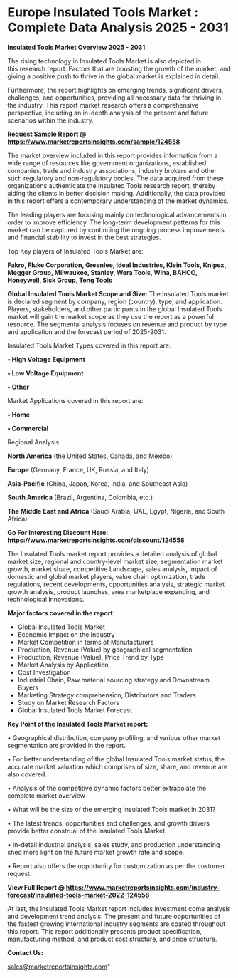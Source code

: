 # Europe Insulated Tools Market : Complete Data Analysis 2025 - 2031

<Strong> Insulated Tools Market Overview 2025 - 2031</strong>

The rising technology in Insulated Tools Market is also depicted in this research report. Factors that are boosting the growth of the market, and giving a positive push to thrive in the global market is explained in detail.

Furthermore, the report highlights on emerging trends, significant drivers, challenges, and opportunities, providing all necessary data for thriving in the industry. This report market research offers a comprehensive perspective, including an in-depth analysis of the present and future scenarios within the industry.

<strong>Request Sample Report @ <a href=https://www.marketreportsinsights.com/sample/124558>https://www.marketreportsinsights.com/sample/124558</a></strong>

The market overview included in this report provides information from a wide range of resources like government organizations, established companies, trade and industry associations, industry brokers and other such regulatory and non-regulatory bodies. The data acquired from these organizations authenticate the Insulated Tools research report, thereby aiding the clients in better decision making. Additionally, the data provided in this report offers a contemporary understanding of the market dynamics.

The leading players are focusing mainly on technological advancements in order to improve efficiency. The long-term development patterns for this market can be captured by continuing the ongoing process improvements and financial stability to invest in the best strategies.

Top Key players of Insulated Tools Market are:

<strong>Fakro, Fluke Corporation, Greenlee, Ideal Industries, Klein Tools, Knipex, Megger Group, Milwaukee, Stanley, Wera Tools, Wiha, BAHCO, Honeywell, Sisk Group, Teng Tools</strong>

<strong><b>Global Insulated Tools Market Scope and Size:</b></strong>
The Insulated Tools market is declared segment by company, region (country), type, and application. Players, stakeholders, and other participants in the global Insulated Tools market will gain the market scope as they use the report as a powerful resource. The segmental analysis focuses on revenue and product by type and application and the forecast period of 2025-2031.

Insulated Tools Market Types covered in this report are:

<strong>• High Voltage Equipment

• Low Voltage Equipment

• Other</strong>

Market Applications covered in this report are:

<strong>• Home

• Commercial</strong> 

Regional Analysis

<strong>North America</strong> (the United States, Canada, and Mexico)

<strong>Europe</strong> (Germany, France, UK, Russia, and Italy)

<strong>Asia-Pacific</strong> (China, Japan, Korea, India, and Southeast Asia)

<strong>South America</strong> (Brazil, Argentina, Colombia, etc.)

<strong>The Middle East and Africa</strong> (Saudi Arabia, UAE, Egypt, Nigeria, and South Africa)

<strong>Go For Interesting Discount Here: <a href=https://www.marketreportsinsights.com/discount/124558>https://www.marketreportsinsights.com/discount/124558</a></strong>

The Insulated Tools market report provides a detailed analysis of global market size, regional and country-level market size, segmentation market growth, market share, competitive Landscape, sales analysis, impact of domestic and global market players, value chain optimization, trade regulations, recent developments, opportunities analysis, strategic market growth analysis, product launches, area marketplace expanding, and technological innovations.

<strong><b>Major factors covered in the report:</b></strong>
<ul>
  <li>Global Insulated Tools Market </li>
  <li>Economic Impact on the Industry</li>
  <li>Market Competition in terms of Manufacturers</li>
  <li>Production, Revenue (Value) by geographical segmentation</li>
  <li>Production, Revenue (Value), Price Trend by Type</li>
  <li>Market Analysis by Application</li>
  <li>Cost Investigation</li>
  <li>Industrial Chain, Raw material sourcing strategy and Downstream Buyers</li>
  <li>Marketing Strategy comprehension, Distributors and Traders</li>
  <li>Study on Market Research Factors</li>
  <li>Global Insulated Tools Market Forecast</li>
</ul>

<strong><b>Key Point of the Insulated Tools Market report:</b></strong>

• Geographical distribution, company profiling, and various other market segmentation are provided in the report.

• For better understanding of the global Insulated Tools market status, the accurate market valuation which comprises of size, share, and revenue are also covered.

• Analysis of the competitive dynamic factors better extrapolate the complete market overview

• What will be the size of the emerging Insulated Tools market in 2031?

• The latest trends, opportunities and challenges, and growth drivers provide better construal of the Insulated Tools Market.

• In-detail industrial analysis, sales study, and production understanding shed more light on the future market growth rate and scope.

• Report also offers the opportunity for customization as per the customer request.

<strong><b>View Full Report @ <a href=https://www.marketreportsinsights.com/industry-forecast/insulated-tools-market-2022-124558>https://www.marketreportsinsights.com/industry-forecast/insulated-tools-market-2022-124558</a></b></strong>


At last, the Insulated Tools Market report includes investment come analysis and development trend analysis. The present and future opportunities of the fastest growing international industry segments are coated throughout this report. This report additionally presents product specification, manufacturing method, and product cost structure, and price structure.

<strong>Contact Us:</strong>

sales@marketreportsinsights.com"
